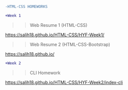   
 ```diff
-HTML-CSS HOMEWORKS

```
 
 

  
 ```diff
+Week 1 

```
 
>> Web Resume 1 (HTML-CSS)

 https://salih18.github.io/HTML-CSS/HYF-Week1/  
 
>> Web Resume 2 (HTML-CSS-Bootstrap)
 
 https://salih18.github.io/
 
   
 ```diff
+Week 2

```

>>CLI Homework

https://salih18.github.io/HTML-CSS/HYF-Week2/index-cli
 

 
 



